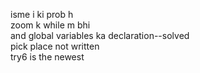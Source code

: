 isme i ki prob h  
zoom k while m bhi  
and global variables ka declaration--solved  
pick place not written  
try6 is the newest
